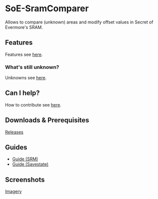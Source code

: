 # SoE-SramComparer
Allows to compare (unknown) areas and modify offset values in Secret of Evermore's SRAM.

## Features
Features see [here](http://features.xeth.de).

### What's still unknown?
Unknowns see [here](http://unknowns.xeth.de).

## Can I help?
How to contribute see [here](http://contribute.xeth.de).

## Downloads & Prerequisites
[Releases](http://downloads.xeth.de)

## Guides
* [Guide (SRM)](http://guide-srm.xeth.de)
* [Guide (Savestate)](http://guide-savestate.xeth.de)

## Screenshots
[Imagery](http://imagery.xeth.de)
